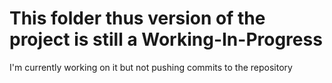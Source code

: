 # This folder thus version of the project is still a Working-In-Progress

I'm currently working on it but not pushing commits to the repository